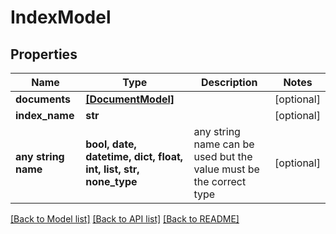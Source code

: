 # IndexModel


## Properties
Name | Type | Description | Notes
------------ | ------------- | ------------- | -------------
**documents** | [**[DocumentModel]**](DocumentModel.md) |  | [optional] 
**index_name** | **str** |  | [optional] 
**any string name** | **bool, date, datetime, dict, float, int, list, str, none_type** | any string name can be used but the value must be the correct type | [optional]

[[Back to Model list]](../README.md#documentation-for-models) [[Back to API list]](../README.md#documentation-for-api-endpoints) [[Back to README]](../README.md)


